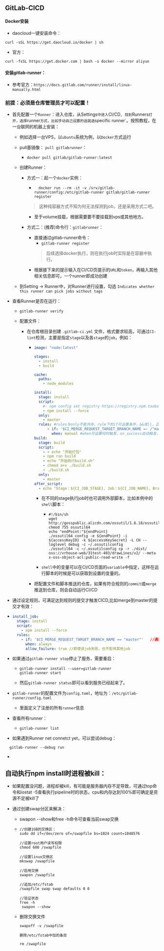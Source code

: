 ## GitLab-CICD

#### Docker安装
- daocloud一键安装命令：
```
curl -sSL https://get.daocloud.io/docker | sh
```
- 官方：
```
curl -fsSL https://get.docker.com | bash -s docker --mirror aliyun
```
#### 安装gitlab-runner：
- 参考官方：`https://docs.gitlab.com/runner/install/linux-manually.html`


### 前提：必须是仓库管理员才可以配置！

- 首先配置一个`Runner`：进入仓库，从Settings`中进入`CI/CD`, 找到`Runners`打开，选择`runner`方式，比如手动自己设置的话就选`specific runner`。按照教程，在一台联网的机器上安装：

  - 例如选择一台VPS，以`ubuntu`系统为例，以`Docker`方式运行

  - pull基镜像： `pull gitlabrunner`：

    - ``` docker pull gitlab/gitlab-runner:latest ```

  - 创建Runner：
    - 方式一：起一个`docker`实例：

      - ```  docker run --rm -it -v /srv/gitlab-runner/config:/etc/gitlab-runner gitlab/gitlab-runner register```
      > 这种纯容器方式不知为何无法探测到job，还是采用方式二吧。
      - 至于volume挂载，根据需要要不要挂载到vps或其他地方。

    - 方式二：(推荐)命令行：`gitlabrunner`：

      - 直接通过gitlab-runner命令：
        - ``` gitlab-runner register ```
        > 后续选择docker执行，则在执行job时实际是在容器中执行。
      - 根据接下来的提示输入在CI/CD页提示的`URL`和`token`，再输入其他相关信息即可，一个runner即成功创建

  - 到Setting -> Runner中，对Runner进行设置，勾选 `Indicates whether this runner can pick jobs without tags`

- 查看Runner是否在运行：
  - `gitlab-runner verify`

  - 配置文件：

    - 在仓库根目录创建 `.gitlab-ci.yml` 文件，格式要求较高，可通过`CI-lint`检测，主要是指定`stage`以及各`stage`的`job`，例如：

      - ```yml
        image: "node:latest"
        
        stages:
          - install
          - build
        
        cache:
          paths:
            - node_modules
        
        install:
          stage: install
          script:
            #- npm config set registry https://registry.npm.taobao.org
            - npm install --force
          only:
            - master
          rules: #rules与only不能共存，rule下的if可设置条件，&&或||，正则匹配等
              - if: '$CI_MERGE_REQUEST_TARGET_BRANCH_NAME =~ /^master/ || $CI_MERGE_REQUEST_TARGET_BRANCH_NAME =~ /^release/'
                when: manual #when可设置何时触发，on_success自动触发，manual是手动触发，需要在gitlab页面手动点击执行，点击之前不可执行merge 
        build:
          stage: build
          script:
            - - echo "开始打包"
            - npm run build
            - echo "开始执行build.sh"
            - chmod a+x ./build.sh
            - ./build.sh
          only:
            - master
        after_script:
          - echo "Stage：${CI_JOB_STAGE}, Job：${CI_JOB_NAME}, Branch:${CI_COMMIT_BRANCH},CommitMessage:${CI_COMMIT_MESSAGE}, complete！,"
        ```

        - 在不同的stage执行job时也可调用外部脚本，比如本例中的`shell`脚本：

          - ```shell
            #!/bin/sh
            wget http://gosspublic.alicdn.com/ossutil/1.6.18/ossutil64
            chmod 755 ossutil64
            echo "endPoint:"${endPoint}
            ./ossutil64 config -e ${endPoint} -i ${accessKeyID} -k ${accessKeySecret} -L CH --loglevel debug -c ~/.ossutilconfig
            ./ossutil64 -c ~/.ossutilconfig cp -r ./dist/ oss://vrhouse-web/31test-403/drawLines/v2/ --meta x-oss-object-acl:public-read-write -f
            ```

        - `shell`中的变量可以在CI/CD页面的`variable`中指定，这样在运行脚本的时候是可以获取到设置的变量的。

      - 把配置文件和脚本推送的仓库，如果有符合规则的`commit`或`merge`推送到仓库，则会自动运行CI/CD

- 通过设定规则，可满足达到规则的提交才触发CICD,比如merge到master的提交才有效：

- ```yaml
  install_job:
    stage: install
    script:
      - npm install --force
    rules:
      - if: '$CI_MERGE_REQUEST_TARGET_BRANCH_NAME == "master"'   //通过设定rules
        when: always
        allow_failure: true //即使该job失败，也不影响其他job
  ```

- 如果通过`gitlab-runner stop`停止了服务，需要重启：

  - ```
    gitlab-runner install --user=gitlab-runner
    gitlab-runner start
    ```

  - 然后`gitlab-runner status`即可以看到服务已经起来了。

- `gitlab-runner`的配置文件为`config.toml`，地址为：`/etc/gitlab-runner/config.toml`

  - 里面定义了注册的所有`runner`信息

- 查看所有runner：
  - ```
    gitlab-runner list
    ```

- 如果遇到Runner net connetct yet，可以尝试debug：
```
  gitlab-runner --debug run
```
- 

## 自动执行npm install时进程被kill：

- 如果配置没问题，进程却被kill，有可能是服务器内存不足导致，可通过top命令和iostat -5查看执行pipeline时的状态，cpu和内存达到100%即可确定是资源不足被kill了

- 通过创建swap分区来解决：

  - swapon --show和free -h命令可查看当前swap交换

  - ```
    //创建1GB的交换区：
    sudo dd if=/dev/zero of=/swapfile bs=1024 count=1048576
    
    //设置root用户读写权限
    chmod 600 /swapfile
    
    //设置linux交换区
    mkswap /swapfile
    
    //启用交换
    swapon /swapfile
    
    //追加/etc/fstab
    /swapfile swap swap defaults 0 0 
    
    //验证状态
    free -h
     swapon --show
    ```

  - 删除交换文件

    ```
    swapoff -v /swapfile
    
    删除/etc/fstab中加的条目
    
    rm /swapfile
    ```

    